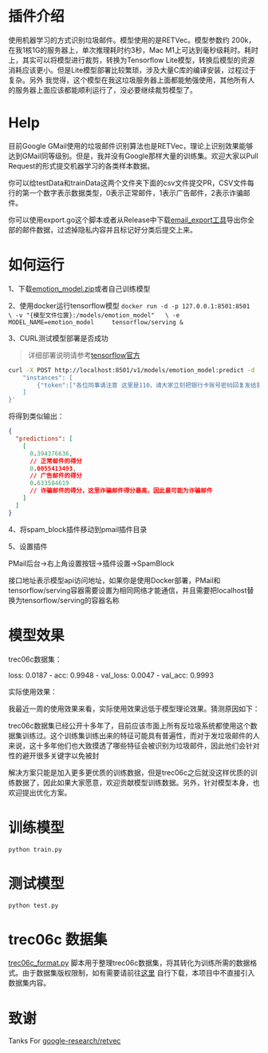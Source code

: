 # 插件介绍

使用机器学习的方式识别垃圾邮件。模型使用的是RETVec。模型参数约 200k，在我1核1G的服务器上，单次推理耗时约3秒，Mac M1上可达到毫秒级耗时。耗时上，其实可以将模型进行裁剪，转换为Tensorflow Lite模型，转换后模型的资源消耗应该更小。但是Lite模型部署比较繁琐，涉及大量C库的编译安装，过程过于复杂。另外
我觉得，这个模型在我这垃圾服务器上面都能勉强使用，其他所有人的服务器上面应该都能顺利运行了，没必要继续裁剪模型了。

# Help

目前Google GMail使用的垃圾邮件识别算法也是RETVec，理论上识别效果能够达到GMail同等级别。但是，我并没有Google那样大量的训练集。欢迎大家以Pull
Request的形式提交机器学习的各类样本数据。

你可以给testData和trainData这两个文件夹下面的csv文件提交PR，CSV文件每行的第一个数字表示数据类型，0表示正常邮件，1表示广告邮件，2表示诈骗邮件。

你可以使用export.go这个脚本或者从Release中下载[email_export工具](https://github.com/Jinnrry/PMail/releases/tag/v2.6.1)导出你全部的邮件数据，过滤掉隐私内容并且标记好分类后提交上来。

# 如何运行

1、下载[emotion_model.zip](https://github.com/Jinnrry/PMail/releases/tag/v2.6.1)或者自己训练模型

2、使用docker运行tensorflow模型
`docker run -d -p 127.0.0.1:8501:8501   \
-v "{模型文件位置}:/models/emotion_model"   \
-e MODEL_NAME=emotion_model     tensorflow/serving &`

3、CURL测试模型部署是否成功

> 详细部署说明请参考[tensorflow官方](https://www.tensorflow.org/tfx/guide/serving?hl=zh-cn)

```bash
curl -X POST http://localhost:8501/v1/models/emotion_model:predict -d '{ 
    "instances": [
        {"token":["各位同事请注意 这里是110，请大家立刻把银行卡账号密码回复发给我！"]}
    ]
}' 
```

将得到类似输出：

```json
{
  "predictions": [
    [
      0.394376636,
      // 正常邮件的得分
      0.0055413493,
      // 广告邮件的得分
      0.633584619
      // 诈骗邮件的得分，这里诈骗邮件得分最高，因此最可能为诈骗邮件
    ]
  ]
}
```

4、将spam_block插件移动到pmail插件目录

5、设置插件

PMail后台->右上角设置按钮->插件设置->SpamBlock

接口地址表示模型api访问地址，如果你是使用Docker部署，PMail和tensorflow/serving容器需要设置为相同网络才能通信，并且需要把localhost替换为tensorflow/serving的容器名称

# 模型效果

trec06c数据集：

loss: 0.0187 - acc: 0.9948 - val_loss: 0.0047 - val_acc: 0.9993

实际使用效果：

我最近一周的使用效果来看，实际使用效果远低于模型理论效果。猜测原因如下：

trec06c数据集已经公开十多年了，目前应该市面上所有反垃圾系统都使用这个数据集训练过。这个训练集训练出来的特征可能具有普遍性，而对于发垃圾邮件的人来说，这十多年他们也大致摸透了哪些特征会被识别为垃圾邮件，因此他们会针对性的避开很多关键字以免被封

解决方案只能是加入更多更优质的训练数据，但是trec06c之后就没这样优质的训练数据了，因此如果大家愿意，欢迎贡献模型训练数据。另外，针对模型本身，也欢迎提出优化方案。

# 训练模型

`python train.py`

# 测试模型

`python test.py`

# trec06c 数据集

[trec06c_format.py](trec06c_format.py)
脚本用于整理trec06c数据集，将其转化为训练所需的数据格式。由于数据集版权限制，如有需要请前往[这里](https://plg.uwaterloo.ca/~gvcormac/treccorpus06/about.html)
自行下载，本项目中不直接引入数据集内容。

# 致谢

Tanks For [google-research/retvec](https://github.com/google-research/retvec)


